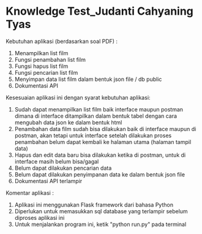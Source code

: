 # Knowledge Test_Judanti Cahyaning Tyas

Kebutuhan aplikasi (berdasarkan soal PDF) :
1. Menampilkan list film
2. Fungsi penambahan list film
3. Fungsi hapus list film
4. Fungsi pencarian list film
5. Menyimpan data list film dalam bentuk json file / db public
6. Dokumentasi API

Kesesuaian aplikasi ini dengan syarat kebutuhan aplikasi:
1. Sudah dapat menampilkan list film baik interface maupun postman dimana di interface ditampilkan dalam bentuk tabel dengan cara mengubah data json ke dalam bentuk html
2. Penambahan data film sudah bisa dilakukan baik di interface maupun di postman, akan tetapi untuk interface setelah dilakukan proses penambahan belum dapat kembali ke halaman utama (halaman tampil data)
3. Hapus dan edit data baru bisa dilakukan ketika di postman, untuk di interface masih belum bisa/gagal
4. Belum dapat dilakukan pencarian data
5. Belum dapat dilakukan penyimpanan data ke dalam bentuk json file
6. Dokumentasi API terlampir

Komentar aplikasi :
1. Aplikasi ini menggunakan Flask framework dari bahasa Python
2. Diperlukan untuk memasukkan sql database yang terlampir sebelum diproses aplikasi ini
3. Untuk menjalankan program ini, ketik "python run.py" pada terminal
